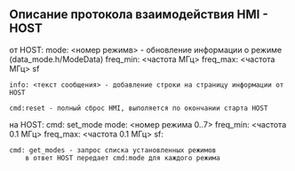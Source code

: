 Описание протокола взаимодействия HMI - HOST
---------------------------------------------
от HOST:
    mode: <номер режимв> - обновление информации о режиме (data_mode.h/ModeData)
        freq_min: <частота МГц>
        freq_max: <частота МГц>
        sf

    info: <текст сообщения> - добавление строки на страницу информации от HOST

    cmd:reset - полный сброс HMI, выполяется по окончании старта HOST


на HOST:
    cmd: set_mode
        mode: <номер режима 0..7>
        freq_min: <частота 0.1 МГц>
        freq_max: <частота 0.1 МГц>
        sf: 

    cmd: get_modes - запрос списка установленных режимов
        в ответ HOST передает cmd:mode для каждого режима